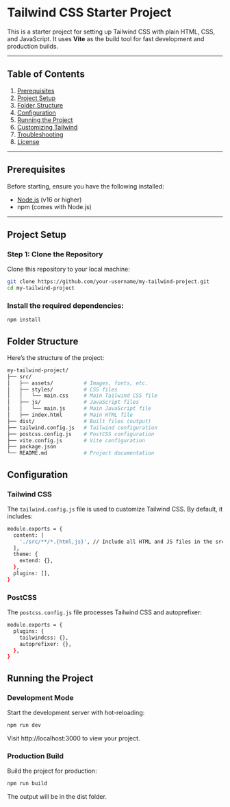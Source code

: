 # Tailwind CSS Starter Project

This is a starter project for setting up Tailwind CSS with plain HTML, CSS, and JavaScript. It uses **Vite** as the build tool for fast development and production builds.

---

## **Table of Contents**
1. [Prerequisites](#prerequisites)
2. [Project Setup](#project-setup)
3. [Folder Structure](#folder-structure)
4. [Configuration](#configuration)
5. [Running the Project](#running-the-project)
6. [Customizing Tailwind](#customizing-tailwind)
7. [Troubleshooting](#troubleshooting)
8. [License](#license)

---

## **Prerequisites**
Before starting, ensure you have the following installed:
- [Node.js](https://nodejs.org/) (v16 or higher)
- npm (comes with Node.js)

---

## **Project Setup**

### **Step 1: Clone the Repository**
Clone this repository to your local machine:
```bash
git clone https://github.com/your-username/my-tailwind-project.git
cd my-tailwind-project
```
### Install the required dependencies:
```bash
npm install
```
## Folder Structure
Here’s the structure of the project:
```bash
my-tailwind-project/
├── src/
│   ├── assets/          # Images, fonts, etc.
│   ├── styles/          # CSS files
│   │   └── main.css     # Main Tailwind CSS file
│   ├── js/              # JavaScript files
│   │   └── main.js      # Main JavaScript file
│   ├── index.html       # Main HTML file
├── dist/                # Built files (output)
├── tailwind.config.js   # Tailwind configuration
├── postcss.config.js    # PostCSS configuration
├── vite.config.js       # Vite configuration
├── package.json
└── README.md            # Project documentation
```
## Configuration
### Tailwind CSS
The `tailwind.config.js` file is used to customize Tailwind CSS. By default, it includes:
```bash
module.exports = {
  content: [
    './src/**/*.{html,js}', // Include all HTML and JS files in the src folder
  ],
  theme: {
    extend: {},
  },
  plugins: [],
}
```
### PostCSS
The `postcss.config.js` file processes Tailwind CSS and autoprefixer:
```bash
module.exports = {
  plugins: {
    tailwindcss: {},
    autoprefixer: {},
  },
}
```
## Running the Project
### Development Mode
Start the development server with hot-reloading:
```bash
npm run dev
```
Visit http://localhost:3000 to view your project.

### Production Build
Build the project for production:

```bash
npm run build
```
The output will be in the dist folder.
